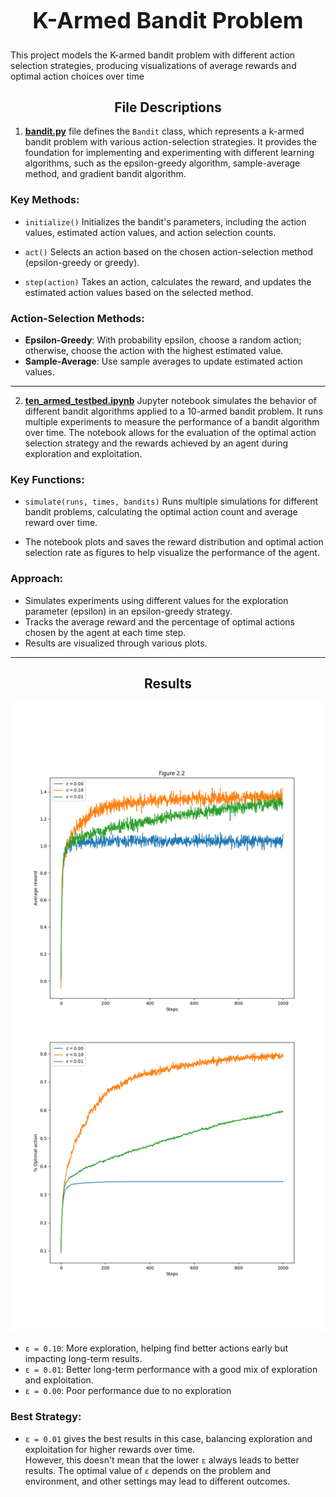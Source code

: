 <h1 align="center" style="font-size: 36px;">K-Armed Bandit Problem </h1>
This project models the K-armed bandit problem with different action selection strategies, producing visualizations of average rewards and optimal action choices over time

<h2 align="center"><strong>File Descriptions</strong></h2>

1. [**bandit.py**](https://github.com/MariHovhannisyan/ReinforcementLearning/blob/master/ten-armed-testbed/src/bandit.py)  file defines the `Bandit` class, which represents a k-armed bandit problem with various action-selection strategies. It provides the foundation for implementing and experimenting with different learning algorithms, such as the epsilon-greedy algorithm, sample-average method, and gradient bandit algorithm.

### Key Methods:
- `initialize()`
  Initializes the bandit's parameters, including the action values, estimated action values, and action selection counts.

- `act()`
  Selects an action based on the chosen action-selection method (epsilon-greedy or greedy).

- `step(action)`
  Takes an action, calculates the reward, and updates the estimated action values based on the selected method.

### Action-Selection Methods:
- **Epsilon-Greedy**: With probability epsilon, choose a random action; otherwise, choose the action with the highest estimated value.
- **Sample-Average**: Use sample averages to update estimated action values.
---

2. [**ten_armed_testbed.ipynb**](https://github.com/MariHovhannisyan/ReinforcementLearning/blob/master/ten-armed-testbed/notebooks/ten_armed_testbed.ipynb) Jupyter notebook simulates the behavior of different bandit algorithms applied to a 10-armed bandit problem. It runs multiple experiments to measure the performance of a bandit algorithm over time. The notebook allows for the evaluation of the optimal action selection strategy and the rewards achieved by an agent during exploration and exploitation.

### Key Functions:
- `simulate(runs, times, bandits)`
  Runs multiple simulations for different bandit problems, calculating the optimal action count and average reward over time.

- The notebook plots and saves the reward distribution and optimal action selection rate as figures to help visualize the performance of the agent.

### Approach:
- Simulates experiments using different values for the exploration parameter (epsilon) in an epsilon-greedy strategy.
- Tracks the average reward and the percentage of optimal actions chosen by the agent at each time step.
- Results are visualized through various plots.

---
<h2 align="center"><strong>Results</strong></h2>

![Figure 2.2](https://raw.githubusercontent.com/MariHovhannisyan/ReinforcementLearning/master/ten-armed-testbed/generated_images/figure_2_2.png)

* `ε = 0.10`: More exploration, helping find better actions early but impacting long-term results.
* `ε = 0.01`: Better long-term performance with a good mix of exploration and exploitation.
* `ε = 0.00`: Poor performance due to no exploration

### Best Strategy:

* `ε = 0.01` gives the best results in this case, balancing exploration and exploitation for higher rewards over time.  
However, this doesn't mean that the lower `ε` always leads to better results. The optimal value of `ε` depends on the problem and environment, and other settings may lead to different outcomes.

